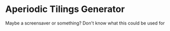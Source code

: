 # Aperiodic Tilings Generator

Maybe a screensaver or something? Don't know what this could be used for
